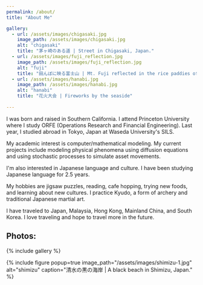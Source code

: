 ```yaml
---
permalink: /about/
title: "About Me"

gallery:
  - url: /assets/images/chigasaki.jpg
    image_path: /assets/images/chigasaki.jpg
    alt: "chigasaki"
    title: "茅ヶ崎のある道 | Street in Chigasaki, Japan."
  - url: /assets/images/fuji_reflection.jpg
    image_path: /assets/images/fuji_reflection.jpg
    alt: "fuji"
    title: "田んぼに映る富士山 | Mt. Fuji reflected in the rice paddies of rural Japan."
  - url: /assets/images/hanabi.jpg
    image_path: /assets/images/hanabi.jpg
    alt: "hanabi"
    title: "花火大会 | Fireworks by the seaside"
    
---
```


I was born and raised in Southern California. I attend Princeton University where I study ORFE (Operations Research and Financial Engineering). Last year, I studied abroad in Tokyo, Japan at Waseda University's SILS.

My academic interest is computer/mathematical modeling. My current projects include modeling physical phenomena using diffusion equations and using stochastic processes to simulate asset movements.

I'm also interested in Japanese language and culture. I have been studying Japanese language for 2.5 years.

My hobbies are jigsaw puzzles, reading, cafe hopping, trying new foods, and learning about new cultures. I practice Kyudo, a form of archery and traditional Japanese martial art.

I have traveled to Japan, Malaysia, Hong Kong, Mainland China, and South Korea. I love traveling and hope to travel more in the future.

## Photos:

{% include gallery %}

{% include figure popup=true image_path="/assets/images/shimizu-1.jpg" alt="shimizu" caption="清水の黒の海岸 | A black beach in Shimizu, Japan." %}

<!-- 
<figure style="margin-top: -2em; margin-bottom: 0.2em;">
  <img src="/assets/images/shimizu.jpg" alt="Shimizu Black Beach" width="300" />
  <figcaption style="margin-top: -1em;font-size:0.8em; color:#666;">清水の黒の海岸 | A black beach in Shimizu, Japan. </figcaption>
</figure>
-->

